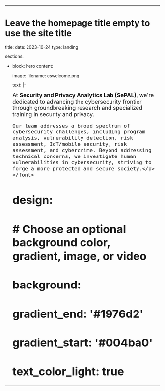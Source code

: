 ---

# Leave the homepage title empty to use the site title
title: 
date: 2023-10-24
type: landing

sections:
  - block: hero
    content:
     
      image:
        filename: cswelcome.png

        
      text: |-
        <font size="4"> <p align="left">
        At **Security and Privacy Analytics Lab (SePAL)**, we're dedicated to advancing the cybersecurity frontier through groundbreaking research and specialized training in security and privacy. 

        Our team addresses a broad spectrum of cybersecurity challenges, including program analysis, vulnerability detection, risk assessment, IoT/mobile security, risk assessment, and cybercrime. Beyond addressing technical concerns, we investigate human vulnerabilities in cybersecurity, striving to forge a more protected and secure society.</p></font>

    # design:
    #   # Choose an optional background color, gradient, image, or video
    #   background:
    #     gradient_end: '#1976d2'
    #     gradient_start: '#004ba0'
    #     text_color_light: true
     
---